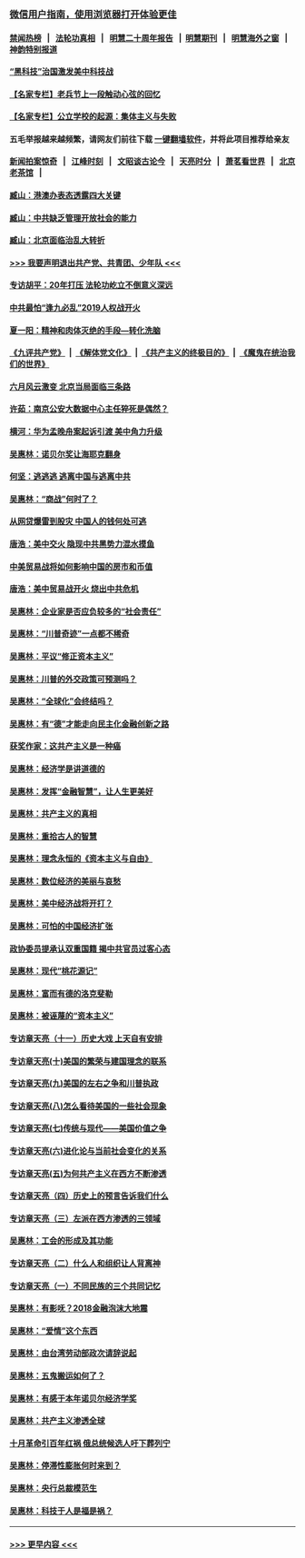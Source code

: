 ### [微信用户指南，使用浏览器打开体验更佳](https://github.com/gfw-breaker/banned-news1/blob/master/indexes/wechat-guide.md?t=0)
#### [禁闻热榜](热点新闻.md?t=0)  &nbsp;&nbsp;|&nbsp;&nbsp; [法轮功真相](https://github.com/gfw-breaker/truth/blob/master/README.md?t=0) &nbsp;&nbsp;|&nbsp;&nbsp; [明慧二十周年报告](https://github.com/gfw-breaker/mh-reports/blob/master/README.md?t=0) &nbsp;&nbsp;|&nbsp;&nbsp;[明慧期刊](https://github.com/gfw-breaker/mh-qikan) &nbsp;&nbsp;|&nbsp;&nbsp; [明慧海外之窗](https://github.com/gfw-breaker/mh-news/blob/master/README.md?t=0) &nbsp;&nbsp;|&nbsp;&nbsp; [神韵特别报道](https://github.com/gfw-breaker/mh-news/blob/master/shenyun.md?t=0)
#### [“黑科技”治国激发美中科技战](../pages/nsc423/n11638056.md?t=02081255) 
#### [【名家专栏】老兵节上一段触动心弦的回忆](../pages/nsc423/n11646016.md?t=02081255) 
#### [【名家专栏】公立学校的起源：集体主义与失败](../pages/nsc423/n11601833.md?t=02081255) 
#### 五毛举报越来越频繁，请网友们前往下载 [一键翻墙软件](https://github.com/gfw-breaker/ssr-accounts)，并将此项目推荐给亲友
#### [新闻拍案惊奇](https://github.com/gfw-breaker/banned-news1/blob/master/pages/link4.md) &nbsp;&nbsp;|&nbsp;&nbsp; [江峰时刻](https://github.com/gfw-breaker/banned-news1/blob/master/pages/link4.md) &nbsp;&nbsp;|&nbsp;&nbsp; [文昭谈古论今](https://github.com/gfw-breaker/banned-news1/blob/master/pages/link4.md) &nbsp;&nbsp;|&nbsp;&nbsp; [天亮时分](https://github.com/gfw-breaker/banned-news1/blob/master/pages/link4.md) &nbsp;&nbsp;|&nbsp;&nbsp; [萧茗看世界](https://github.com/gfw-breaker/banned-news1/blob/master/pages/link4.md) &nbsp;&nbsp;|&nbsp;&nbsp; [北京老茶馆](https://github.com/gfw-breaker/banned-news1/blob/master/pages/link4.md) &nbsp;&nbsp;|&nbsp;&nbsp; 
#### [臧山：港澳办表态透露四大关键](../pages/nsc423/n11421628.md?t=02081255) 
#### [臧山：中共缺乏管理开放社会的能力](../pages/nsc423/n11407457.md?t=02081255) 
#### [臧山：北京面临治乱大转折](../pages/nsc423/n11406895.md?t=02081255) 
#### [>>> 我要声明退出共产党、共青团、少年队 <<<](https://github.com/begood0513/goodnews/blob/master/quit/letter.md) 
#### [专访胡平：20年打压 法轮功屹立不倒意义深远](../pages/nsc423/n11398800.md?t=02081255) 
#### [中共最怕“逢九必乱”2019人权战开火](../pages/nsc423/n11385248.md?t=02081255) 
#### [夏一阳：精神和肉体灭绝的手段—转化洗脑](../pages/nsc423/n11368250.md?t=02081255) 
#### [《九评共产党》](https://github.com/begood0513/9ping.md/blob/master/README.md) &nbsp;|&nbsp; [《解体党文化》](../../../../jtdwh.md/blob/master/README.md)  &nbsp;|&nbsp; [《共产主义的终极目的》](../../../../gczydzjmd.md/blob/master/README.md) &nbsp;|&nbsp; [《魔鬼在统治我们的世界》](../../../../mgztzwmdsj.md/blob/master/README.md) 
#### [六月风云激变 北京当局面临三条路](../pages/nsc423/n11313668.md?t=02081255) 
#### [许茹：南京公安大数据中心主任猝死是偶然？](../pages/nsc423/n11064744.md?t=02081255) 
#### [横河：华为孟晚舟案起诉引渡 美中角力升级](../pages/nsc423/n11027230.md?t=02081255) 
#### [吴惠林：诺贝尔奖让海耶克翻身](../pages/nsc423/n10890049.md?t=02081255) 
#### [何坚：逃逃逃 逃离中国与逃离中共](../pages/nsc423/n10592891.md?t=02081255) 
#### [吴惠林：“商战”何时了？](../pages/nsc423/n10573558.md?t=02081255) 
#### [从网贷爆雷到股灾 中国人的钱何处可逃](../pages/nsc423/n10572800.md?t=02081255) 
#### [唐浩：美中交火 隐现中共黑势力混水摸鱼](../pages/nsc423/n10544040.md?t=02081255) 
#### [中美贸易战将如何影响中国的房市和币值](../pages/nsc423/n10543697.md?t=02081255) 
#### [唐浩：美中贸易战开火 烧出中共危机](../pages/nsc423/n10540126.md?t=02081255) 
#### [吴惠林：企业家是否应负较多的“社会责任”](../pages/nsc423/n10535022.md?t=02081255) 
#### [吴惠林：“川普奇迹”一点都不稀奇](../pages/nsc423/n10512808.md?t=02081255) 
#### [吴惠林：平议“修正资本主义”](../pages/nsc423/n10495724.md?t=02081255) 
#### [吴惠林：川普的外交政策可预测吗？](../pages/nsc423/n10462387.md?t=02081255) 
#### [吴惠林：“全球化”会终结吗？](../pages/nsc423/n10452838.md?t=02081255) 
#### [吴惠林：有“德”才能走向民主化金融创新之路](../pages/nsc423/n10432292.md?t=02081255) 
#### [获奖作家：这共产主义是一种癌](../pages/nsc423/n10431541.md?t=02081255) 
#### [吴惠林：经济学是讲道德的](../pages/nsc423/n10398014.md?t=02081255) 
#### [吴惠林：发挥“金融智慧”，让人生更美好](../pages/nsc423/n10375019.md?t=02081255) 
#### [吴惠林：共产主义的真相](../pages/nsc423/n10351394.md?t=02081255) 
#### [吴惠林：重拾古人的智慧](../pages/nsc423/n10337691.md?t=02081255) 
#### [吴惠林：理念永恒的《资本主义与自由》](../pages/nsc423/n10316274.md?t=02081255) 
#### [吴惠林：数位经济的美丽与哀愁](../pages/nsc423/n10292946.md?t=02081255) 
#### [吴惠林：美中经济战将开打？](../pages/nsc423/n10258825.md?t=02081255) 
#### [吴惠林：可怕的中国经济扩张](../pages/nsc423/n10219147.md?t=02081255) 
#### [政协委员提承认双重国籍 揭中共官员过客心态](../pages/nsc423/n10208809.md?t=02081255) 
#### [吴惠林：现代“桃花源记”](../pages/nsc423/n10185234.md?t=02081255) 
#### [吴惠林：富而有德的洛克斐勒](../pages/nsc423/n10142264.md?t=02081255) 
#### [吴惠林：被诬蔑的“资本主义”](../pages/nsc423/n10124816.md?t=02081255) 
#### [专访章天亮（十一）历史大戏 上天自有安排](../pages/nsc423/n10094905.md?t=02081255) 
#### [专访章天亮(十)美国的繁荣与建国理念的联系](../pages/nsc423/n10094899.md?t=02081255) 
#### [专访章天亮(九)美国的左右之争和川普执政](../pages/nsc423/n10094889.md?t=02081255) 
#### [专访章天亮(八)怎么看待美国的一些社会现象](../pages/nsc423/n10094857.md?t=02081255) 
#### [专访章天亮(七)传统与现代——美国价值之争](../pages/nsc423/n10093140.md?t=02081255) 
#### [专访章天亮(六)进化论与当前社会变化的关系](../pages/nsc423/n10092036.md?t=02081255) 
#### [专访章天亮(五)为何共产主义在西方不断渗透](../pages/nsc423/n10083620.md?t=02081255) 
#### [专访章天亮（四）历史上的预言告诉我们什么](../pages/nsc423/n10083606.md?t=02081255) 
#### [专访章天亮（三）左派在西方渗透的三领域](../pages/nsc423/n10081115.md?t=02081255) 
#### [吴惠林：工会的形成及其功能](../pages/nsc423/n10080633.md?t=02081255) 
#### [专访章天亮（二）什么人和组织让人背离神](../pages/nsc423/n10076637.md?t=02081255) 
#### [专访章天亮（一）不同民族的三个共同记忆](../pages/nsc423/n10074188.md?t=02081255) 
#### [吴惠林：有影呒？2018金融泡沫大地震](../pages/nsc423/n10040534.md?t=02081255) 
#### [吴惠林：“爱情”这个东西](../pages/nsc423/n10019423.md?t=02081255) 
#### [吴惠林：由台湾劳动部政次请辞说起](../pages/nsc423/n9979679.md?t=02081255) 
#### [吴惠林：五鬼搬运如何了？](../pages/nsc423/n9925338.md?t=02081255) 
#### [吴惠林：有感于本年诺贝尔经济学奖](../pages/nsc423/n9871883.md?t=02081255) 
#### [吴惠林：共产主义渗透全球](../pages/nsc423/n9812748.md?t=02081255) 
#### [十月革命引百年红祸 俄总统候选人吁下葬列宁](../pages/nsc423/n9810182.md?t=02081255) 
#### [吴惠林：停滞性膨胀何时来到？](../pages/nsc423/n9764136.md?t=02081255) 
#### [吴惠林：央行总裁模范生](../pages/nsc423/n9728134.md?t=02081255) 
#### [吴惠林：科技于人是福是祸？](../pages/nsc423/n9672982.md?t=02081255) 

----
#### [ >>> 更早内容 <<< ](../indexes/nsc423-earlier.md)
